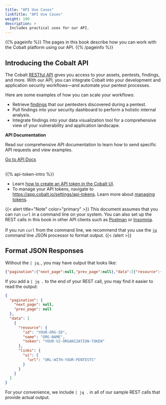 ```yaml
---
title: "API Use Cases"
linkTitle: "API Use Cases"
weight: 100
description: >
  Includes practical uses for our API.
---
```


{{% pageinfo %}}
The pages in this book describe how you can work with the Cobalt platform using
our API.
{{% /pageinfo %}}

## Introducing the Cobalt API

The Cobalt [RESTful API](/getting-started/glossary/#restful-api) gives you access to your assets, pentests, findings, and more. With our API, you can integrate Cobalt into your development and application security workflows—and automate your pentest processes.

Here are some examples of how you can scale your workflows:

- Retrieve [findings](https://docs.cobalt.io/v2/#findings) that our pentesters discovered during a pentest.
- Pull findings into your security dashboard to perform a holistic internal analysis.
- Integrate findings into your data visualization tool for a comprehensive view of your vulnerability and application landscape.

<div class="card">
  <div class="card-header">
    <b>API Documentation</b>
  </div>
  <div class="card-body">
    <p class="card-text">Read our comprehensive API documentation to learn how to send specific API requests and view examples.</p>
    <a href="https://docs.cobalt.io/v2/" target="_blank" class="btn btn-primary">Go to API Docs</a>
  </div>
</div>
<br>

{{% api-token-intro %}}

- Learn [how to create an API token in the Cobalt UI](/apiusecases/create_asset/#create-an-api-token-in-the-cobalt-ui).
- To manage your API tokens, navigate to https://app.cobalt.io/settings/api-tokens. Learn more about [managing tokens](/platform-deep-dive/cobalt-account/account-settings/#create-and-manage-api-tokens).

{{< alert title="Note" color="primary" >}}
This document assumes that you can run `curl` in a command line on your system.
You can also set up the REST calls in this book in other API clients such as [Postman](https://learning.postman.com/docs/getting-started/introduction/) or [Insomnia](https://docs.insomnia.rest/).<br><br>If you run `curl` from the command line, we recommend that you use the
[`jq`](https://stedolan.github.io/jq/) command line JSON processor to format output. 
{{< /alert >}}

## Format JSON Responses

Without the `| jq.`, you may have output that looks like:

```json
{"pagination":{"next_page":null,"prev_page":null},"data":[{"resource":{"id":"YOUR-ORG-ID","name":"ORG-NAME","token":"YOUR-V2-ORGANIZATION-TOKEN"},"links":{"ui":{"url":"URL-WITH-YOUR-PENTESTS"}}}]}
```

If you add a `| jq .` to the end of your REST call, you may find it easier to
read the output:

```json
{
  "pagination": {
    "next_page": null,
    "prev_page": null
  },
  "data": [
    {
      "resource": {
        "id": "YOUR-ORG-ID",
        "name": "ORG-NAME",
        "token": "YOUR-V2-ORGANIZATION-TOKEN"
      },
      "links": {
        "ui": {
          "url": "URL-WITH-YOUR-PENTESTS"
        }
      }
    }
  ]
}

```

For your convenience, we include `| jq .` in all of our sample REST calls that
provide actual output.
